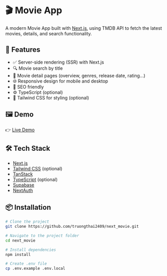 # 🎬 Movie App

A modern Movie App built with [Next.js](https://nextjs.org/), using TMDB API to fetch the latest movies, details, and search functionality.

## 🚀 Features

- ✅ Server-side rendering (SSR) with Next.js
- 🔍 Movie search by title
- 📄 Movie detail pages (overview, genres, release date, rating...)
- 🌐 Responsive design for mobile and desktop
- 🧠 SEO friendly
- ⚙️ TypeScript (optional)
- 💅 Tailwind CSS for styling (optional)

## 🖼️ Demo

👉 [Live Demo](https://next-imovie.vercel.app/)

## 🛠️ Tech Stack

- [Next.js](https://nextjs.org/)
- [Tailwind CSS](https://tailwindcss.com/) (optional)
- [TanStack](https://tanstack.com/)
- [TypeScript](https://www.typescriptlang.org/) (optional)
- [Supabase](https://supabase.com/)
- [NextAuth](https://next-auth.js.org/)

## 📦 Installation

```bash
# Clone the project
git clone https://github.com/truongthai2409/next_movie.git

# Navigate to the project folder
cd next_movie

# Install dependencies
npm install

# Create .env file
cp .env.example .env.local
